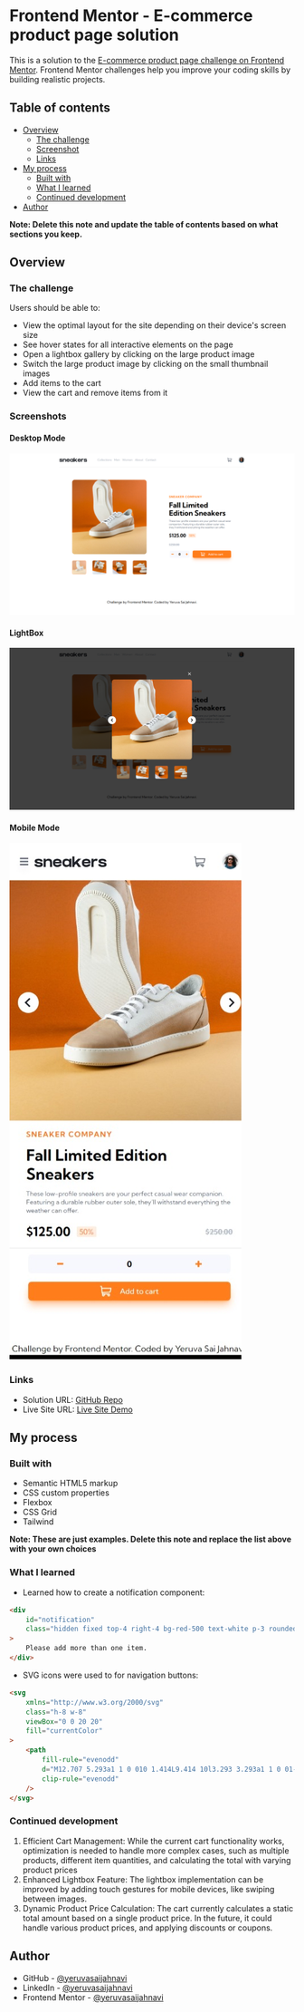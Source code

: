 # Frontend Mentor - E-commerce product page solution

This is a solution to the [E-commerce product page challenge on Frontend Mentor](https://www.frontendmentor.io/challenges/ecommerce-product-page-UPsZ9MJp6). Frontend Mentor challenges help you improve your coding skills by building realistic projects.

## Table of contents

-   [Overview](#overview)
    -   [The challenge](#the-challenge)
    -   [Screenshot](#screenshot)
    -   [Links](#links)
-   [My process](#my-process)
    -   [Built with](#built-with)
    -   [What I learned](#what-i-learned)
    -   [Continued development](#continued-development)
-   [Author](#author)

**Note: Delete this note and update the table of contents based on what sections you keep.**

## Overview

### The challenge

Users should be able to:

-   View the optimal layout for the site depending on their device's screen size
-   See hover states for all interactive elements on the page
-   Open a lightbox gallery by clicking on the large product image
-   Switch the large product image by clicking on the small thumbnail images
-   Add items to the cart
-   View the cart and remove items from it

### Screenshots

#### Desktop Mode

![desktop screenshot](images/screenshots/desktop.png)

#### LightBox

![lightbox screenshot](images/screenshots/lightbox.png)

#### Mobile Mode

![mobile screenshot](images/screenshots/mobile.jpeg)

### Links

-   Solution URL: [GitHub Repo](https://github.com/yeruvasaijahnavi/ecommerce-shoes)
-   Live Site URL: [Live Site Demo](https://yeruvasaijahnavi.github.io/ecommerce-shoes/)

## My process

### Built with

-   Semantic HTML5 markup
-   CSS custom properties
-   Flexbox
-   CSS Grid
-   Tailwind

**Note: These are just examples. Delete this note and replace the list above with your own choices**

### What I learned

-   Learned how to create a notification component:

```html
<div
    id="notification"
    class="hidden fixed top-4 right-4 bg-red-500 text-white p-3 rounded-md"
>
    Please add more than one item.
</div>
```

-   SVG icons were used to for navigation buttons:

```html
<svg
    xmlns="http://www.w3.org/2000/svg"
    class="h-8 w-8"
    viewBox="0 0 20 20"
    fill="currentColor"
>
    <path
        fill-rule="evenodd"
        d="M12.707 5.293a1 1 0 010 1.414L9.414 10l3.293 3.293a1 1 0 01-1.414 1.414l-4-4a1 1 0 010-1.414l4-4a1 1 0 011.414 0z"
        clip-rule="evenodd"
    />
</svg>
```

### Continued development

1. Efficient Cart Management: While the current cart functionality works, optimization is needed to handle more complex cases, such as multiple products, different item quantities, and calculating the total with varying product prices
2. Enhanced Lightbox Feature: The lightbox implementation can be improved by adding touch gestures for mobile devices, like swiping between images.
3. Dynamic Product Price Calculation: The cart currently calculates a static total amount based on a single product price. In the future, it could handle various product prices, and applying discounts or coupons.

## Author

-   GitHub - [@yeruvasaijahnavi](https://github.com/yeruvasaijahnavi)
-   LinkedIn - [@yeruvasaijahnavi](https://www.linkedin.com/in/yeruvasaijahnavi/)
-   Frontend Mentor - [@yeruvasaijahnavi](https://www.frontendmentor.io/profile/yeruvasaijahnavi)

